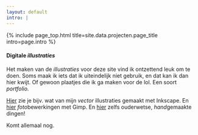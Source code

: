 ```yaml
---
layout: default
intro: |
---
```


{% include page_top.html 
   title=site.data.projecten.page_title 
   intro=page.intro 
%}

<div class="custom-section">

<h4>Digitale <em>illustraties</em></h4>
<p>Het maken van de <em>illustraties</em> voor deze site vind ik ontzettend leuk om te doen. Soms maak ik iets dat ik uiteindelijk niet gebruik, en dat kan ik dan hier kwijt. Of gewoon plaatjes die ik ga maken voor de lol. Een soort <em>portfolio.</em></p>
<p><a href="/projecten/digitale-illustraties/vector-illustraties">Hier</a> zie je bijv. wat van mijn <em>vector</em> illustraties gemaakt met Inkscape. En <a href="/projecten/digitale-illustraties/bitmap-illustraties">hier</a> <em>foto</em>bewerkingen met Gimp. En <a href="/projecten/digitale-illustraties/handmade-illustraties">hier</a> zelfs ouderwetse, <em>hand</em>gemaakte dingen!</p>
<p>Komt allemaal nog.</p>

  
</div>

